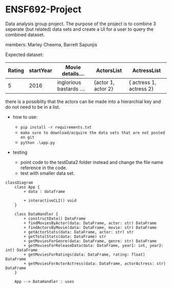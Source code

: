 # ENSF692-Project
Data analysis group project. The purpose of the project is to combine 3 seperate (but related) data sets and create a UI for a user to query the combined dataset. 

members: Marley Cheema, Barrett Sapunjis 

Expected dataset: 

| Rating | startYear | Movie details.... | ActorsList | ActressList|
| -------- | ---------- | ----------------- | ------ | ------------- |
| 5      | 2016     |inglorious bastards        ....            | {actor 1, actor 2}      |  { actress 1, actress 2}           |


there is a possiblity that the actors can be made into a hierarchial key and do not need to be in a list. 




- how to use:
   	- `pip install -r requirements.txt`
    - `make sure to download/acquire the data sets that are not posted on git`
   	- `python .\app.py`

- testing 
    - point code to the testData2 folder instead and change the file name reference in the code. 
    - test with smaller data set. 

    




```mermaid graph TD
classDiagram
    class App {
        + data : dataframe

        + interactiveCLI() void
    }
    
    class DataHandler {
        + constructData() DataFrame
        + findMoviesByActor(data: DataFrame, actor: str) DataFrame
        + findActorsByMovie(data: DataFrame, movie: str) DataFrame
        + getActorStats(data: DataFrame, actor: str) str
        + getTotalStats(data: DataFrame) str
        + getMoviesForGenre(data: DataFrame, genre: str) DataFrame
        + getMoviesForReleaseData(data: DataFrame, year1: int, year2: int) DataFrame
        + getMoviesForRatings(data: DataFrame, rating: float) DataFrame
        + getMoviesForActorActress(data: DataFrame, actorActress: str) DataFrame
    }
    
    App --> DataHandler : uses

```